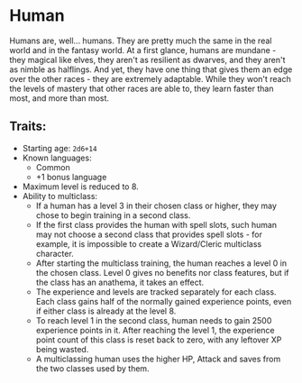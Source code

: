 # Human

Humans are, well... humans. They are pretty much the same in the real world and in the fantasy world. At a first glance, humans are mundane - they magical like elves, they aren't as resilient as dwarves, and they aren't as nimble as halflings. And yet, they have one thing that gives them an edge over the other races - they are extremely adaptable. While they won't reach the levels of mastery that other races are able to, they learn faster than most, and more than most.

## Traits:

* Starting age: `2d6+14`
* Known languages: 
    * Common
    * +1 bonus language
* Maximum level is reduced to 8.
* Ability to multiclass:
    * If a human has a level 3 in their chosen class or higher, they may chose to begin training in a second class.
    * If the first class provides the human with spell slots, such human may not choose a second class that provides spell slots - for example, it is impossible to create a Wizard/Cleric multiclass character.
    * After starting the multiclass training, the human reaches a level 0 in the chosen class. Level 0 gives no benefits nor class features, but if the class has an anathema, it takes an effect.
    * The experience and levels are tracked separately for each class. Each class gains half of the normally gained experience points, even if either class is already at the level 8.
    * To reach level 1 in the second class, human needs to gain 2500 experience points in it. After reaching the level 1, the experience point count of this class is reset back to zero, with any leftover XP being wasted.
    * A multiclassing human uses the higher HP, Attack and saves from the two classes used by them.
